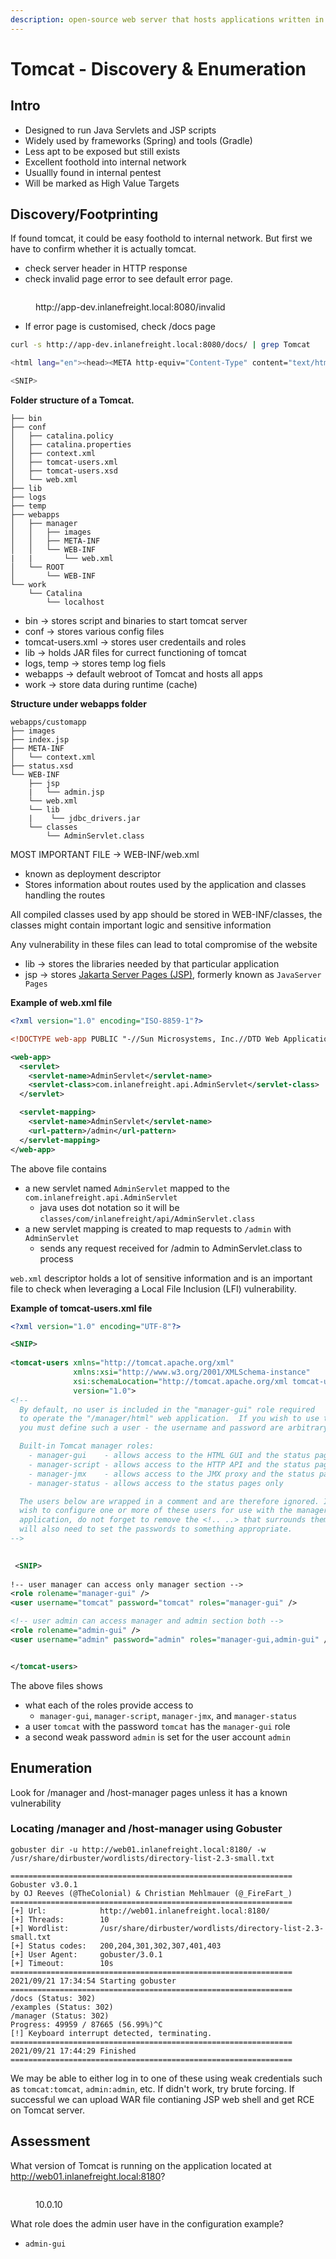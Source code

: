 ```yaml
---
description: open-source web server that hosts applications written in Java
---
```


# Tomcat - Discovery & Enumeration

## Intro

* Designed to run Java Servlets and JSP scripts
* Widely used by frameworks (Spring) and tools (Gradle)
* Less apt to be exposed but still exists
* Excellent foothold into internal network
* Usuallly found in internal pentest
* Will be marked as High Value Targets

## Discovery/Footprinting

If found tomcat, it could be easy foothold to internal network. But first we have to confirm whether it is actually tomcat.

* check server header in HTTP response
* check invalid page error to see default error page.

<figure><img src="https://academy.hackthebox.com/storage/modules/113/tomcat_invalid.png" alt=""><figcaption><p>http://app-dev.inlanefreight.local:8080/invalid</p></figcaption></figure>

* If error page is customised, check /docs page

```bash
curl -s http://app-dev.inlanefreight.local:8080/docs/ | grep Tomcat 

<html lang="en"><head><META http-equiv="Content-Type" content="text/html; charset=UTF-8"><link href="./images/docs-stylesheet.css" rel="stylesheet" type="text/css"><title>Apache Tomcat 9 (9.0.30) - Documentation Index</title><meta name="author" 

<SNIP>
```

**Folder structure of a Tomcat.**

```shell-session
├── bin
├── conf
│   ├── catalina.policy
│   ├── catalina.properties
│   ├── context.xml
│   ├── tomcat-users.xml
│   ├── tomcat-users.xsd
│   └── web.xml
├── lib
├── logs
├── temp
├── webapps
│   ├── manager
│   │   ├── images
│   │   ├── META-INF
│   │   └── WEB-INF
|   |       └── web.xml
│   └── ROOT
│       └── WEB-INF
└── work
    └── Catalina
        └── localhost
```

* bin -> stores script and binaries to start tomcat server
* conf  -> stores various config files
* tomcat-users.xml -> stores user credentails and roles
* lib -> holds JAR files for currect functioning of tomcat
* logs, temp -> stores temp log fiels
* webapps -> default webroot of Tomcat and hosts all apps
* work -> store data during runtime (cache)

**Structure under webapps folder**

```shell-session
webapps/customapp
├── images
├── index.jsp
├── META-INF
│   └── context.xml
├── status.xsd
└── WEB-INF
    ├── jsp
    |   └── admin.jsp
    └── web.xml
    └── lib
    |    └── jdbc_drivers.jar
    └── classes
        └── AdminServlet.class   
```

MOST IMPORTANT FILE -> WEB-INF/web.xml

* known as deployment descriptor
* Stores information about routes used by the application and classes handling the routes

All compiled classes used by app should be stored in WEB-INF/classes, the classes might contain important logic and sensitive information

Any vulnerability in these files can lead to total compromise of the website

* lib -> stores the libraries needed by that particular application
* jsp -> stores [Jakarta Server Pages (JSP)](https://en.wikipedia.org/wiki/Jakarta\_Server\_Pages), formerly known as `JavaServer Pages`

**Example of web.xml file**

```xml
<?xml version="1.0" encoding="ISO-8859-1"?>

<!DOCTYPE web-app PUBLIC "-//Sun Microsystems, Inc.//DTD Web Application 2.3//EN" "http://java.sun.com/dtd/web-app_2_3.dtd">

<web-app>
  <servlet>
    <servlet-name>AdminServlet</servlet-name>
    <servlet-class>com.inlanefreight.api.AdminServlet</servlet-class>
  </servlet>

  <servlet-mapping>
    <servlet-name>AdminServlet</servlet-name>
    <url-pattern>/admin</url-pattern>
  </servlet-mapping>
</web-app>   
```

The above file contains

* a new servlet named `AdminServlet` mapped to the `com.inlanefreight.api.AdminServlet`
  * java uses dot notation so it will be `classes/com/inlanefreight/api/AdminServlet.class`
* a new servlet mapping is created to map requests to `/admin` with `AdminServlet`
  * sends any request received for /admin to AdminServlet.class to process

`web.xml` descriptor holds a lot of sensitive information and is an important file to check when leveraging a Local File Inclusion (LFI) vulnerability.

**Example of tomcat-users.xml file**

```xml
<?xml version="1.0" encoding="UTF-8"?>

<SNIP>
  
<tomcat-users xmlns="http://tomcat.apache.org/xml"
              xmlns:xsi="http://www.w3.org/2001/XMLSchema-instance"
              xsi:schemaLocation="http://tomcat.apache.org/xml tomcat-users.xsd"
              version="1.0">
<!--
  By default, no user is included in the "manager-gui" role required
  to operate the "/manager/html" web application.  If you wish to use this app,
  you must define such a user - the username and password are arbitrary.

  Built-in Tomcat manager roles:
    - manager-gui    - allows access to the HTML GUI and the status pages
    - manager-script - allows access to the HTTP API and the status pages
    - manager-jmx    - allows access to the JMX proxy and the status pages
    - manager-status - allows access to the status pages only

  The users below are wrapped in a comment and are therefore ignored. If you
  wish to configure one or more of these users for use with the manager web
  application, do not forget to remove the <!.. ..> that surrounds them. You
  will also need to set the passwords to something appropriate.
-->

   
 <SNIP>
  
!-- user manager can access only manager section -->
<role rolename="manager-gui" />
<user username="tomcat" password="tomcat" roles="manager-gui" />

<!-- user admin can access manager and admin section both -->
<role rolename="admin-gui" />
<user username="admin" password="admin" roles="manager-gui,admin-gui" />


</tomcat-users>
```

The above files shows

* what each of the roles provide access to
  * `manager-gui`, `manager-script`, `manager-jmx`, and `manager-status`
* a user `tomcat` with the password `tomcat` has the `manager-gui` role
* a second weak password `admin` is set for the user account `admin`

## Enumeration

Look for  /manager and /host-manager pages unless it has a known vulnerability

### Locating /manager and /host-manager using Gobuster

```shell-session
gobuster dir -u http://web01.inlanefreight.local:8180/ -w /usr/share/dirbuster/wordlists/directory-list-2.3-small.txt 

===============================================================
Gobuster v3.0.1
by OJ Reeves (@TheColonial) & Christian Mehlmauer (@_FireFart_)
===============================================================
[+] Url:            http://web01.inlanefreight.local:8180/
[+] Threads:        10
[+] Wordlist:       /usr/share/dirbuster/wordlists/directory-list-2.3-small.txt
[+] Status codes:   200,204,301,302,307,401,403
[+] User Agent:     gobuster/3.0.1
[+] Timeout:        10s
===============================================================
2021/09/21 17:34:54 Starting gobuster
===============================================================
/docs (Status: 302)
/examples (Status: 302)
/manager (Status: 302)
Progress: 49959 / 87665 (56.99%)^C
[!] Keyboard interrupt detected, terminating.
===============================================================
2021/09/21 17:44:29 Finished
===============================================================
```

We may be able to either log in to one of these using weak credentials such as `tomcat:tomcat`, `admin:admin`, etc. If didn't work, try brute forcing. If successful we can upload WAR file contianing JSP web shell and get RCE on Tomcat server.

## Assessment

What version of Tomcat is running on the application located at http://web01.inlanefreight.local:8180?

<figure><img src="../../../.gitbook/assets/ภาพ (15).png" alt=""><figcaption><p>10.0.10</p></figcaption></figure>

What role does the admin user have in the configuration example?

* ```
  admin-gui
  ```































